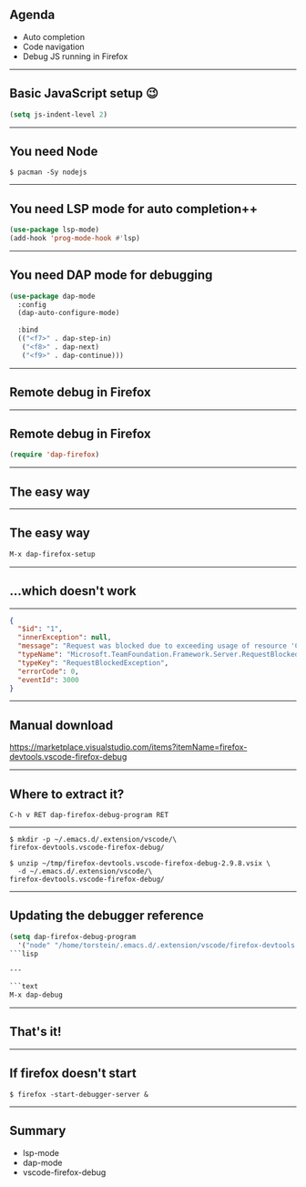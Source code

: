 
## Agenda

- Auto completion
- Code navigation
- Debug JS running in Firefox

---


## Basic JavaScript setup 😉

```lisp
(setq js-indent-level 2)
```

---

## You need Node

```
$ pacman -Sy nodejs
```

---

## You need LSP mode for auto completion++
```lisp
(use-package lsp-mode)
(add-hook 'prog-mode-hook #'lsp)
```

---

## You need DAP mode for debugging

```lisp
(use-package dap-mode
  :config
  (dap-auto-configure-mode)
  
  :bind
  (("<f7>" . dap-step-in)
   ("<f8>" . dap-next)
   ("<f9>" . dap-continue)))
```

---

## Remote debug in Firefox

---

## Remote debug in Firefox

```lisp
(require 'dap-firefox)
```

---

## The easy way

---

## The easy way

```lisp
M-x dap-firefox-setup
```

---


## ...which doesn't work

---

```json
{
  "$id": "1",
  "innerException": null,
  "message": "Request was blocked due to exceeding usage of resource 'Count' in namespace 'AnonymousId'. For more information on why your request was blocked, see the topic \"Rate limits\" on the Microsoft Web site (https://go.microsoft.com/fwlink/?LinkId=823950).",
  "typeName": "Microsoft.TeamFoundation.Framework.Server.RequestBlockedException, Microsoft.TeamFoundation.Framework.Server",
  "typeKey": "RequestBlockedException",
  "errorCode": 0,
  "eventId": 3000
}
```

---

## Manual download

https://marketplace.visualstudio.com/items?itemName=firefox-devtools.vscode-firefox-debug


---

## Where to extract it?

```text
C-h v RET dap-firefox-debug-program RET
```

---


```text
$ mkdir -p ~/.emacs.d/.extension/vscode/\
firefox-devtools.vscode-firefox-debug/

$ unzip ~/tmp/firefox-devtools.vscode-firefox-debug-2.9.8.vsix \
  -d ~/.emacs.d/.extension/vscode/\
firefox-devtools.vscode-firefox-debug/
```

---

## Updating the debugger reference

```lisp
(setq dap-firefox-debug-program
  '("node" "/home/torstein/.emacs.d/.extension/vscode/firefox-devtools.vscode-firefox-debug/extension/dist/adapter.bundle.js"))
```lisp

---

```text
M-x dap-debug
```

---

## That's it!

---

## If firefox doesn't start

```
$ firefox -start-debugger-server &
```

---

## Summary

- lsp-mode
- dap-mode
- vscode-firefox-debug
